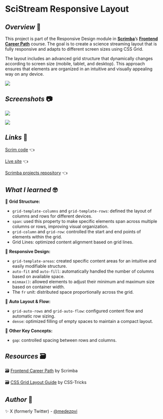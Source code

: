 # SciStream Responsive Layout

## *Overview* 🌟

This project is part of the Responsive Design module in [**Scrimba**](https://v2.scrimba.com/home)’s [**Frontend Career Path**](https://v2.scrimba.com/the-frontend-developer-career-path-c0j) course. The goal is to create a science streaming layout that is fully responsive and adapts to different screen sizes using CSS Grid.

The layout includes an advanced grid structure that dynamically changes according to screen size (mobile, tablet, and desktop). This approach ensures that elements are organized in an intuitive and visually appealing way on any device.

![](./assets/screenshots/sample.gif)

## *Screenshots* 📷

![](./assets/screenshots/mob-tablet.avif)

![](./assets/screenshots/desktop.avif)

## *Links* 🔗

[Scrim code](https://v2.scrimba.com/s0okrcdg87) 👈

[Live site](https://mendezpvi.github.io/fcp-scistream-responsive-layout/) 👈

[Scrimba projects repository](https://github.com/mendezpvi/fcp-scrimba) 👈

## *What I learned* 🤓

🔳 **Grid Structure:**

+ `grid-template-columns` and `grid-template-rows`: defined the layout of columns and rows for different devices.
+ `span`: used this property to make specific elements span across multiple columns or rows, improving visual organization.
+ `grid-column` and `grid-row`: controlled the start and end points of elements within the grid.
+ Grid Lines: optimized content alignment based on grid lines.

🔳 **Responsive Design:**

+ `grid-template-areas`: created specific content areas for an intuitive and easily modifiable structure.
+ `auto-fit` and `auto-fill`: automatically handled the number of columns based on available space.
+ `minmax()`: allowed elements to adjust their minimum and maximum size based on container width.
+ The `fr` unit: distributed space proportionally across the grid.

🔳 **Auto Layout & Flow:**

+ `grid-auto-rows` and `grid-auto-flow`: configured content flow and automatic row sizing.
+ `dense`: optimized filling of empty spaces to maintain a compact layout.

🔳 **Other Key Concepts:**

+ `gap`: controlled spacing between rows and columns.

## *Resources* 🗃️

🗃️ [Frontend Career Path](https://v2.scrimba.com/the-frontend-developer-career-path-c0j) by Scrimba

🗃️ [CSS Grid Layout Guide](https://css-tricks.com/snippets/css/complete-guide-grid/) by CSS-Tricks

## *Author* 🔰

✨ X (formerly Twitter) - [@medezpvi](https://x.com/mendezpvi)